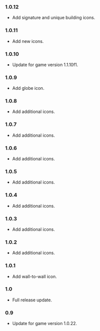 ### 1.0.12
- Add signature and unique building icons.

### 1.0.11
- Add new icons.

### 1.0.10
- Update for game version 1.1.10f1.

### 1.0.9
- Add globe icon.

### 1.0.8
- Add additional icons.

### 1.0.7
- Add additional icons.

### 1.0.6
- Add additional icons.

### 1.0.5
- Add additional icons.

### 1.0.4
- Add additional icons.

### 1.0.3
- Add additional icons.

### 1.0.2
- Add additional icons.

### 1.0.1
- Add wall-to-wall icon.

### 1.0
- Full release update.

### 0.9
- Update for game version 1.0.22.